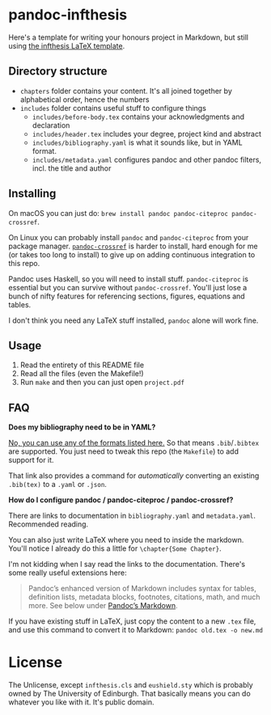 # pandoc-infthesis

Here's a template for writing your honours project in Markdown, but still using [the infthesis LaTeX template](https://www.inf.ed.ac.uk/teaching/courses/proj/Latex/index.html).

## Directory structure

- `chapters` folder contains your content. It's all joined together by alphabetical order, hence the numbers
- `includes` folder contains useful stuff to configure things
    - `includes/before-body.tex` contains your acknowledgments and declaration
    - `includes/header.tex` includes your degree, project kind and abstract
    - `includes/bibliography.yaml` is what it sounds like, but in YAML format.
    - `includes/metadata.yaml` configures pandoc and other pandoc filters, incl. the title and author

## Installing

On macOS you can just do: `brew install pandoc pandoc-citeproc pandoc-crossref`.

On Linux you can probably install `pandoc` and `pandoc-citeproc` from your package manager.
[`pandoc-crossref`] is harder to install, hard enough for me (or takes too long to install) to give up on adding continuous integration to this repo.

Pandoc uses Haskell, so you will need to install stuff. `pandoc-citeproc` is essential but you can survive without `pandoc-crossref`. You'll just lose a bunch of nifty features for referencing sections, figures, equations and tables.

I don't think you need any LaTeX stuff installed, `pandoc` alone will work fine.

[`pandoc-crossref`]:https://github.com/lierdakil/pandoc-crossref

## Usage

1. Read the entirety of this README file
1. Read all the files (even the Makefile!)
1. Run `make` and then you can just open `project.pdf`

## FAQ

**Does my bibliography need to be in YAML?**

[No, you can use any of the formats listed here.](https://pandoc.org/MANUAL.html#citations)
So that means `.bib`/`.bibtex` are supported. You just need to tweak this repo (the `Makefile`) to add support for it.

That link also provides a command for _automatically_ converting an existing `.bib(tex)` to a `.yaml` or `.json`.

**How do I configure pandoc / pandoc-citeproc / pandoc-crossref?**

There are links to documentation in `bibliography.yaml` and `metadata.yaml`. Recommended reading.

You can also just write LaTeX where you need to inside the markdown.
You'll notice I already do this a little for `\chapter{Some Chapter}`.

I'm not kidding when I say read the links to the documentation. There's some
really useful extensions here:

> Pandoc’s enhanced version of Markdown includes syntax for tables, definition lists, metadata blocks, footnotes, citations, math, and much more. See below under [Pandoc’s Markdown](https://pandoc.org/MANUAL.html#pandocs-markdown).

If you have existing stuff in LaTeX, just copy the content to a new `.tex` file, and use this command to convert it to Markdown: `pandoc old.tex -o new.md`

# License

The Unlicense, except `infthesis.cls` and `eushield.sty` which is probably owned by The University of Edinburgh. That basically means you can do whatever you like with it. It's public domain.
